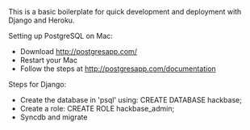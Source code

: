This is a basic boilerplate for quick development and deployment with Django and Heroku.

Setting up PostgreSQL on Mac:

* Download http://postgresapp.com/
* Restart your Mac
* Follow the steps at http://postgresapp.com/documentation

Steps for Django:

* Create the database in 'psql' using: CREATE DATABASE hackbase;
* Create a role: CREATE ROLE hackbase_admin;
* Syncdb and migrate
